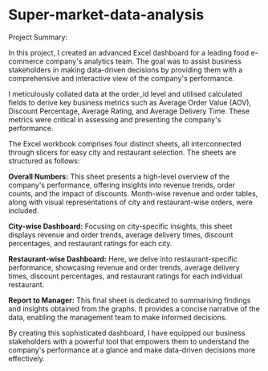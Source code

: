 # Super-market-data-analysis

Project Summary:

In this project, I created an advanced Excel dashboard for a leading food e-commerce company's analytics team. The goal was to assist business stakeholders in making data-driven decisions by providing them with a comprehensive and interactive view of the company's performance.

I meticulously collated data at the order_id level and utilised calculated fields to derive key business metrics such as Average Order Value (AOV), Discount Percentage, Average Rating, and Average Delivery Time. These metrics were critical in assessing and presenting the company's performance.

The Excel workbook comprises four distinct sheets, all interconnected through slicers for easy city and restaurant selection. The sheets are structured as follows:

**Overall Numbers:** This sheet presents a high-level overview of the company's performance, offering insights into revenue trends, order counts, and the impact of discounts. Month-wise revenue and order tables, along with visual representations of city and restaurant-wise orders, were included.

**City-wise Dashboard:** Focusing on city-specific insights, this sheet displays revenue and order trends, average delivery times, discount percentages, and restaurant ratings for each city.

**Restaurant-wise Dashboard:** Here, we delve into restaurant-specific performance, showcasing revenue and order trends, average delivery times, discount percentages, and restaurant ratings for each individual restaurant.

**Report to Manager:** This final sheet is dedicated to summarising findings and insights obtained from the graphs. It provides a concise narrative of the data, enabling the management team to make informed decisions.

By creating this sophisticated dashboard, I have equipped our business stakeholders with a powerful tool that empowers them to understand the company's performance at a glance and make data-driven decisions more effectively.

